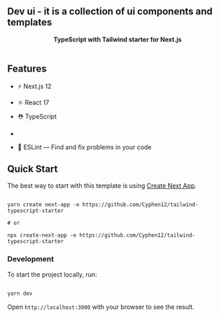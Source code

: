 ## Dev ui - it is a collection of ui components and templates


<div  align="center"><strong>TypeScript with Tailwind starter for Next.js</strong></div>

<br />

## Features

- ⚡️ Next.js 12

- ⚛️ React 17

- ⛑ TypeScript
- <img src="https://res.cloudinary.com/ddcg0rzlo/image/upload/v1640341222/tailwindcss_nzwqt7.svg" width="" height="16" />
- 📏 ESLint — Find and fix problems in your code
  

## Quick Start

  

The best way to start with this template is using [Create Next App](https://nextjs.org/docs/api-reference/create-next-app).

  

```

yarn create next-app -e https://github.com/Cyphen12/tailwind-typescript-starter

# or

npx create-next-app -e https://github.com/Cyphen12/tailwind-typescript-starter

```

### Development

To start the project locally, run:


```bash

yarn dev

```
Open `http://localhost:3000` with your browser to see the result.
